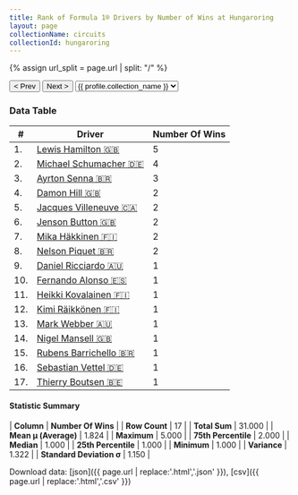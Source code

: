 ```yaml
---
title: Rank of Formula 1® Drivers by Number of Wins at Hungaroring
layout: page
collectionName: circuits
collectionId: hungaroring
---
```


{% assign url_split = page.url | split: "/" %}
<div id="collection-navigation">
<button onclick="selector.options[selector.selectedIndex-1].value && (window.location = selector.options[selector.selectedIndex-1].value);">&lt; Prev</button>
<button onclick="selector.options[selector.selectedIndex+1].value && (window.location = selector.options[selector.selectedIndex+1].value);">Next &gt;</button>
<select id="selector" onchange="this.options[this.selectedIndex].value && (window.location = this.options[this.selectedIndex].value);">
  {% for collectionId in site.data[page.collectionName].refs %}
    {% if collectionId == page.collectionId %}
      {% assign selected = "selected" %}
    {% else %}
      {% assign selected = "" %}
    {% endif %}
    {% assign profile = site.data[page.collectionName][collectionId].profile %}
    <option value="/f1/{{ page.collectionName }}/{{ collectionId }}/{{ url_split[4] }}" {{ selected }}>{{ profile.collection_name }}</option>
  {% endfor %}
</select>
</div>

<canvas id="chart" width="400" height="180"></canvas>
<script>
var data = {
    "datasets": [
        {
            "backgroundColor": [
                "#9C8E8D",
                "#9C8E8D",
                "#9C8E8D",
                "#9C8E8D",
                "#9C8E8D",
                "#9C8E8D",
                "#9C8E8D",
                "#9C8E8D",
                "#9C8E8D",
                "#9C8E8D",
                "#9C8E8D",
                "#9C8E8D",
                "#9C8E8D",
                "#9C8E8D",
                "#9C8E8D",
                "#9C8E8D",
                "#9C8E8D"
            ],
            "borderColor": [
                "#1D181E",
                "#1D181E",
                "#1D181E",
                "#1D181E",
                "#1D181E",
                "#1D181E",
                "#1D181E",
                "#1D181E",
                "#1D181E",
                "#1D181E",
                "#1D181E",
                "#1D181E",
                "#1D181E",
                "#1D181E",
                "#1D181E",
                "#1D181E",
                "#1D181E"
            ],
            "borderWidth": 1,
            "data": [
                5.0,
                4.0,
                3.0,
                2.0,
                2.0,
                2.0,
                2.0,
                2.0,
                1.0,
                1.0,
                1.0,
                1.0,
                1.0,
                1.0,
                1.0,
                1.0,
                1.0
            ],
            "label": "Number Of Wins"
        }
    ],
    "labels": [
        "Lewis Hamilton",
        "Michael Schumacher",
        "Ayrton Senna",
        "Damon Hill",
        "Jacques Villeneuve",
        "Jenson Button",
        "Mika Häkkinen",
        "Nelson Piquet",
        "Daniel Ricciardo",
        "Fernando Alonso",
        "Heikki Kovalainen",
        "Kimi Räikkönen",
        "Mark Webber",
        "Nigel Mansell",
        "Rubens Barrichello",
        "Sebastian Vettel",
        "Thierry Boutsen"
    ]
};
var options = {
  legend: {
    display: false
  },
  scales: {
    xAxes: [{
      ticks: {
        beginAtZero: true,
        maxRotation: 180,
        display: window.innerWidth > 800
      }
    }],
    yAxes: [{
      ticks: {
        beginAtZero: true
      }
    }]
  },
  onResize: function(chart, size) {
    chart.options.scales.xAxes[0].ticks.display = size.width > 800;
  }
};
var chart = new Chart("chart", {
    data: data,
    type: 'bar',
    options: options
});
</script>



### Data Table

| # | Driver | Number Of Wins |
|--|--|--|
| 1. | [Lewis Hamilton 🇬🇧](/f1/drivers/hamilton) | 5 |
| 2. | [Michael Schumacher 🇩🇪](/f1/drivers/michael_schumacher) | 4 |
| 3. | [Ayrton Senna 🇧🇷](/f1/drivers/senna) | 3 |
| 4. | [Damon Hill 🇬🇧](/f1/drivers/damon_hill) | 2 |
| 5. | [Jacques Villeneuve 🇨🇦](/f1/drivers/villeneuve) | 2 |
| 6. | [Jenson Button 🇬🇧](/f1/drivers/button) | 2 |
| 7. | [Mika Häkkinen 🇫🇮](/f1/drivers/hakkinen) | 2 |
| 8. | [Nelson Piquet 🇧🇷](/f1/drivers/piquet) | 2 |
| 9. | [Daniel Ricciardo 🇦🇺](/f1/drivers/ricciardo) | 1 |
| 10. | [Fernando Alonso 🇪🇸](/f1/drivers/alonso) | 1 |
| 11. | [Heikki Kovalainen 🇫🇮](/f1/drivers/kovalainen) | 1 |
| 12. | [Kimi Räikkönen 🇫🇮](/f1/drivers/raikkonen) | 1 |
| 13. | [Mark Webber 🇦🇺](/f1/drivers/webber) | 1 |
| 14. | [Nigel Mansell 🇬🇧](/f1/drivers/mansell) | 1 |
| 15. | [Rubens Barrichello 🇧🇷](/f1/drivers/barrichello) | 1 |
| 16. | [Sebastian Vettel 🇩🇪](/f1/drivers/vettel) | 1 |
| 17. | [Thierry Boutsen 🇧🇪](/f1/drivers/boutsen) | 1 |

#### Statistic Summary

| **Column** | **Number Of Wins** |
| **Row Count** | 17 |
| **Total Sum** | 31.000 |
| **Mean μ (Average)** | 1.824 |
| **Maximum** | 5.000 |
| **75th Percentile** | 2.000 |
| **Median** | 1.000 |
| **25th Percentile** | 1.000 |
| **Minimum** | 1.000 |
| **Variance** | 1.322 |
| **Standard Deviation σ** | 1.150 |

Download data: [json]({{ page.url | replace:'.html','.json' }}), [csv]({{ page.url | replace:'.html','.csv' }})
